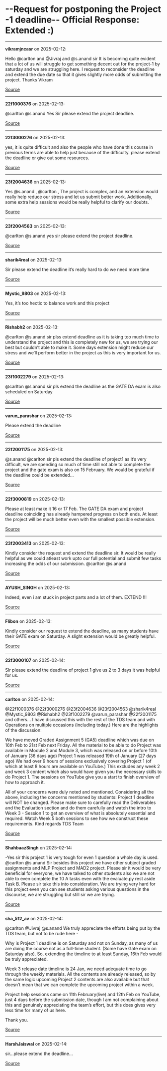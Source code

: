 # --Request for postponing the Project -1 deadline-- Official Response: Extended :)


---

**vikramjncasr** on 2025-02-12:

Hello @carlton and @Jivraj   and  @s.anand sir
It is becoming quite evident that a lot of us will struggle to get something decent out for the project-1 by saturday and we are struggling here. I request to reconsider the deadline and extend the due date so that it gives slightly more odds of submitting the project.
Thanks
Vikram

[Source](https://discourse.onlinedegree.iitm.ac.in/t/request-for-postponing-the-project-1-deadline-official-response-extended/166866/1)

---

**22f1000376** on 2025-02-13:

@carlton @s.anand Yes Sir please extend the project deadline.

[Source](https://discourse.onlinedegree.iitm.ac.in/t/request-for-postponing-the-project-1-deadline-official-response-extended/166866/2)

---

**22f3000276** on 2025-02-13:

yes, it is quite difficult and also the people who have done this course in previous terms are able to help just because of the difficulty. please extend the deadline or give out some resources.

[Source](https://discourse.onlinedegree.iitm.ac.in/t/request-for-postponing-the-project-1-deadline-official-response-extended/166866/3)

---

**23f2004636** on 2025-02-13:

Yes @s.anand , @carlton ,
The project is complex, and an extension would really help reduce our stress and let us submit better work.
Additionally, some extra help sessions would be really helpful to clarify our doubts.

[Source](https://discourse.onlinedegree.iitm.ac.in/t/request-for-postponing-the-project-1-deadline-official-response-extended/166866/4)

---

**23f2004563** on 2025-02-13:

@carlton @s.anand yes sir please extend the project deadline.

[Source](https://discourse.onlinedegree.iitm.ac.in/t/request-for-postponing-the-project-1-deadline-official-response-extended/166866/5)

---

**sharik4real** on 2025-02-13:

Sir please extend the deadline it’s really hard to do we need more time

[Source](https://discourse.onlinedegree.iitm.ac.in/t/request-for-postponing-the-project-1-deadline-official-response-extended/166866/6)

---

**Mystic_9803** on 2025-02-13:

Yes, it’s too hectic to balance work and this project

[Source](https://discourse.onlinedegree.iitm.ac.in/t/request-for-postponing-the-project-1-deadline-official-response-extended/166866/7)

---

**Rishabh2** on 2025-02-13:

@carlton @s.anand sir plss extend deadline as it is taking too much time to understand the project and this is completely new for us, we are trying our best but couldn’t able to make it. Some days extension might reduce our stress and we’ll perform better in the project as this is very important for us.

[Source](https://discourse.onlinedegree.iitm.ac.in/t/request-for-postponing-the-project-1-deadline-official-response-extended/166866/8)

---

**23f1002279** on 2025-02-13:

@carlton @s.anand  sir pls extend the deadline as the GATE DA exam is also scheduled on Saturday

[Source](https://discourse.onlinedegree.iitm.ac.in/t/request-for-postponing-the-project-1-deadline-official-response-extended/166866/10)

---

**varun_parashar** on 2025-02-13:

Please extend the deadline 

[Source](https://discourse.onlinedegree.iitm.ac.in/t/request-for-postponing-the-project-1-deadline-official-response-extended/166866/11)

---

**22f2001175** on 2025-02-13:

@s.anand @carlton sir pls extend the deadline of project1 as it’s very difficult,  we are spending so much of time still not able to complete the project and the gate exam is also on 15 February. We would be grateful if the deadline could be extended…

[Source](https://discourse.onlinedegree.iitm.ac.in/t/request-for-postponing-the-project-1-deadline-official-response-extended/166866/12)

---

**22f3000819** on 2025-02-13:

Please at least make it 16 or 17 Feb. The GATE DA exam and project deadline coinciding has already hampered progress on both ends. At least the project will be much better even with the smallest possible extension.

[Source](https://discourse.onlinedegree.iitm.ac.in/t/request-for-postponing-the-project-1-deadline-official-response-extended/166866/13)

---

**23f2003413** on 2025-02-13:

Kindly consider the request and extend the deadline sir. It would be really helpful as we could atleast work upto our full potential and submit few tasks increasing the odds of our submission. @carlton @s.anand

[Source](https://discourse.onlinedegree.iitm.ac.in/t/request-for-postponing-the-project-1-deadline-official-response-extended/166866/14)

---

**AYUSH_SINGH** on 2025-02-13:

Indeed, even i am stuck in project parts and a lot of them.
EXTEND !!!

[Source](https://discourse.onlinedegree.iitm.ac.in/t/request-for-postponing-the-project-1-deadline-official-response-extended/166866/15)

---

**Flibon** on 2025-02-13:

Kindly consider our request to extend the deadline, as many students have their GATE exam on Saturday. A slight extension would be greatly helpful.

[Source](https://discourse.onlinedegree.iitm.ac.in/t/request-for-postponing-the-project-1-deadline-official-response-extended/166866/16)

---

**22f3000107** on 2025-02-14:

SIr please extend the deadline of project 1 give us  2 to 3 days it was helpful for us.

[Source](https://discourse.onlinedegree.iitm.ac.in/t/request-for-postponing-the-project-1-deadline-official-response-extended/166866/17)

---

**carlton** on 2025-02-14:

@22f1000376 @22f3000276 @23f2004636 @23f2004563 @sharik4real @Mystic_9803 @Rishabh2 @23f1002279 @varun_parashar @22f2001175
and others…
I have discussed this with the rest of the TDS team and with Operations on multiple occasions (including today.) Here are the highlights of the discussion:

We have moved Graded Assignment 5 (GA5) deadline which was due on 16th Feb to 21st Feb next Friday.
All the material to be able to do Project was available in Module 2 and Module 3, which was released on or before 10th of January (36 days ago)
Project 1 was released 19th of January (27 days ago)
We had over 9 hours of sessions exclusively covering Project 1 (of which at least 8 hours are available on YouTube.) This excludes any week 2 and week 3 content which also would have given you the necessary skills to do Project 1. The sessions on YouTube give you a start to finish overview of how to approach it.

All of your concerns were duly noted and mentioned. Considering all the above, including the concerns mentioned by students:
Project 1 deadline will NOT be changed.
Please make sure to carefully read the Deliverables and the Evaluation section and do them carefully and watch the intro to Week 3 - Session 1 to get an overview of what is absolutely essential and required. Watch Week 5 both sessions to see how we construct these requirements.
Kind regards
TDS Team

[Source](https://discourse.onlinedegree.iitm.ac.in/t/request-for-postponing-the-project-1-deadline-official-response-extended/166866/18)

---

**ShahbaazSingh** on 2025-02-14:

-Yes sir this project 1 is very tough for even 1 question a whole day is used.
@carlton @s.anand Sir besides this project we have other subject graded assignments and MLP Project and MAD2 project.
Please sir it would be very beneficial for everyone, we have talked to other students also we are not able to even complete the 10 A tasks even with the evaluate.py rest aside Task B.
Please sir take this into consideration. We are trying very hard for this project even you can see students asking various questions in the discourse, we are struggling but still sir we are trying.

[Source](https://discourse.onlinedegree.iitm.ac.in/t/request-for-postponing-the-project-1-deadline-official-response-extended/166866/19)

---

**sha_512_av** on 2025-02-14:

@carlton @Jivraj @s.anand
We truly appreciate the efforts being put by the TDS team, but not to be rude here -


Why is Project 1 deadline is on Saturday and not on Sunday, as many of us are doing the course not as a full-time student. (Some have Gate exam on Saturday also). So, extending the timeline to at least Sunday, 16th Feb would be truly appreciated.


Week 3 release date timeline is 24 Jan, we need adequate time to go through the weekly materials. All the contents are already released, so by the same logic upcoming Project 2 contents are also available but that doesn’t mean that we can complete the upcoming project within a week.


Project help sessions came on 11th February(live) and 12th Feb on YouTube, just 4 days before the submission date, though I am not complaining about this and genuinely appreciating the team’s effort, but this does gives very less time for many of us here.


Thank you.

[Source](https://discourse.onlinedegree.iitm.ac.in/t/request-for-postponing-the-project-1-deadline-official-response-extended/166866/20)

---

**HarshJaiswal** on 2025-02-14:

sir…please extend the deadline…

[Source](https://discourse.onlinedegree.iitm.ac.in/t/request-for-postponing-the-project-1-deadline-official-response-extended/166866/21)